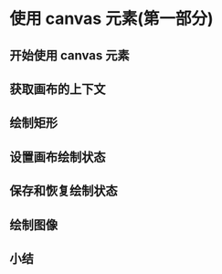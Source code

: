 # 使用 canvas 元素(第一部分)

## 开始使用 canvas 元素

## 获取画布的上下文

## 绘制矩形

## 设置画布绘制状态

## 保存和恢复绘制状态

## 绘制图像

## 小结
